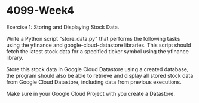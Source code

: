 # 4099-Week4

Exercise 1: Storing and Displaying Stock Data.

Write a Python script "store_data.py" that performs the following tasks using the yfinance and google-cloud-datastore libraries. This script should fetch the latest stock data for a specified ticker symbol using the yfinance library.

Store this stock data in Google Cloud Datastore using a created database, the program should also be able to retrieve and display all stored stock data from Google Cloud Datastore, including data from previous executions.

Make sure in your Google Cloud Project with you create a Datastore.





